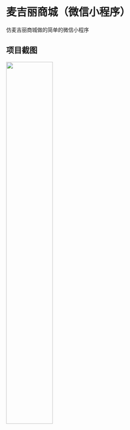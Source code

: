 # 麦吉丽商城（微信小程序）
仿麦吉丽商城做的简单的微信小程序

## 项目截图
<img src="https://github.com/hujinbin/WX-McGinley-mall/screenshots/001.png" width="50%">
